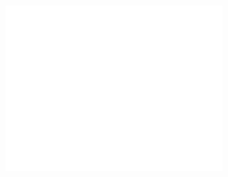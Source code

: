 
![GitHubData](https://github.com/withshubh/withshubh/blob/master/github-metrics.svg)



<!--
#### 📫 How to reach me:
- Twitter: [twitter.com/UB_Shubh](https://twitter.com/UB_Shubh)
- Personal site: [camelcaseguy.com](https://camelcaseguy.com)
- LinkedIn: [linkedin.com/in/withshubh](https://www.linkedin.com/in/withshubh)
- IG: [camelcaseguy](https://instagram.com/camelcaseguy)
-->
